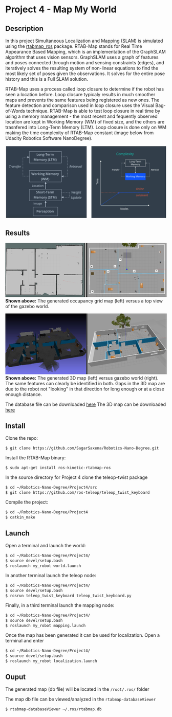 # Project 4 - Map My World

## Description

In this project Simultaneous Localization and Mapping (SLAM) is simulated using the [rtabmap_ros](http://wiki.ros.org/rtabmap_ros) package. RTAB-Map stands for Real Time Appearance Based Mapping, which is an implementation of the GraphSLAM algorithm that uses vision sensors. GraphSLAM uses a graph of features and poses connected through motion and sensing constraints (edges), and iteratively solves the resulting system of non-linear equations to find the most likely set of poses given the observations. It solves for the entire pose history and this is a Full SLAM solution. 

RTAB-Map uses a process called loop closure to determine if the robot has seen a location before. Loop closure typicaly results in much smoother maps and prevents the same features being registered as new ones. The feature detection and comparison used in loop closure uses the Visual Bag-of-Words technique. RTAB-Map is able to test loop closure in real time by using a memory management - the most recent and fequently observed location are kept in Working Memory (WM) of fixed size, and the others are trasnfered into Long-Term Memory (LTM). Loop closure is done only on WM making the time complexity of RTAB-Map constant (image below from Udacity Robotics Software NanoDegree).

 ![LinearTime](img/memorymanagement.JPG)

## Results

![Occupancygridmap](img/maps.JPG)
**Shown above:** The generated occupancy grid map (left) versus a top view of the gazebo world.

![3Dmaps](img/3Dvsgazebo.JPG)
**Shown above:** The generated 3D map (left) versus gazebo world (right). The same features can clearly be identified in both. Gaps in the 3D map are due to the robot not "looking" in that direction for long enough or at a close enough distance.

The database file can be downloaded [here](https://drive.google.com/file/d/1cTToWuMNFxYuCTSdDx6bDi9gL-te_gg-/view?usp=sharing)
The 3D map can be downloaded [here](https://drive.google.com/file/d/1iN_hZ49gvgl-BnHN_J86Vwvpu4mpAnir/view?usp=sharing)

## Install

Clone the repo:
```
$ git clone https://github.com/SagarSaxena/Robotics-Nano-Degree.git
```

Install the RTAB-Map binary:
```
$ sudo apt-get install ros-kinetic-rtabmap-ros
```

In the source directory for Project 4 clone the teleop-twist package
```
$ cd ~/Robotics-Nano-Degree/Project4/src
$ git clone https://github.com/ros-teleop/teleop_twist_keyboard
```

Compile the project:
```
$ cd ~/Robotics-Nano-Degree/Project4
$ catkin_make
```


## Launch

Open a terminal and launch the world:
```
$ cd ~/Robotics-Nano-Degree/Project4/
$ source devel/setup.bash
$ roslaunch my_robot world.launch
```

In another terminal launch the teleop node:
```
$ cd ~/Robotics-Nano-Degree/Project4/
$ source devel/setup.bash
$ rosrun teleop_twist_keyboard teleop_twist_keyboard.py
```

Finally, in a third terminal launch the mapping node:
```
$ cd ~/Robotics-Nano-Degree/Project4/
$ source devel/setup.bash
$ roslaunch my_robot mapping.launch
```

Once the map has been generated it can be used for localization. Open a terminal and enter
```
$ cd ~/Robotics-Nano-Degree/Project4/
$ source devel/setup.bash
$ roslaunch my_robot localization.launch
```

## Ouput

The generated map (db file) will be located in the `/root/.ros/` folder

The map db file can be viewed/analyzed in the `rtabmap-databaseViewer`
```
$ rtabmap-databaseViewer ~/.ros/rtabmap.db
```
